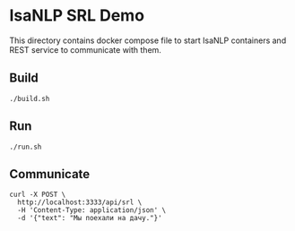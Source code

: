 # IsaNLP SRL Demo 

This directory contains docker compose file to start IsaNLP containers 
and REST service to communicate with them.

## Build

```
./build.sh
```


## Run

```
./run.sh
```

## Communicate

```
curl -X POST \
  http://localhost:3333/api/srl \
  -H 'Content-Type: application/json' \
  -d '{"text": "Мы поехали на дачу."}'
```
